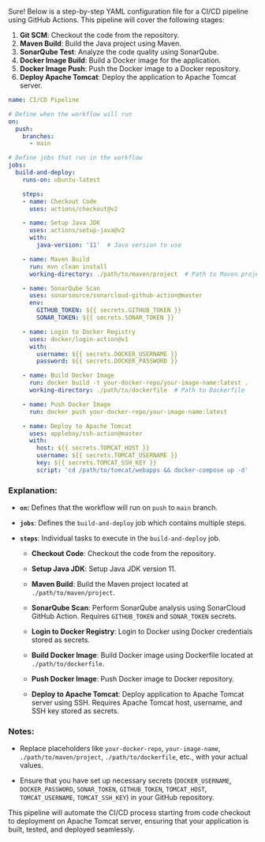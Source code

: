 Sure! Below is a step-by-step YAML configuration file for a CI/CD pipeline using GitHub Actions. This pipeline will cover the following stages:

1. **Git SCM**: Checkout the code from the repository.
2. **Maven Build**: Build the Java project using Maven.
3. **SonarQube Test**: Analyze the code quality using SonarQube.
4. **Docker Image Build**: Build a Docker image for the application.
5. **Docker Image Push**: Push the Docker image to a Docker repository.
6. **Deploy Apache Tomcat**: Deploy the application to Apache Tomcat server.

```yaml
name: CI/CD Pipeline

# Define when the workflow will run
on:
  push:
    branches:
      - main

# Define jobs that run in the workflow
jobs:
  build-and-deploy:
    runs-on: ubuntu-latest

    steps:
    - name: Checkout Code
      uses: actions/checkout@v2

    - name: Setup Java JDK
      uses: actions/setup-java@v2
      with:
        java-version: '11'  # Java version to use

    - name: Maven Build
      run: mvn clean install
      working-directory: ./path/to/maven/project  # Path to Maven project

    - name: SonarQube Scan
      uses: sonarsource/sonarcloud-github-action@master
      env:
        GITHUB_TOKEN: ${{ secrets.GITHUB_TOKEN }}
        SONAR_TOKEN: ${{ secrets.SONAR_TOKEN }}

    - name: Login to Docker Registry
      uses: docker/login-action@v1
      with:
        username: ${{ secrets.DOCKER_USERNAME }}
        password: ${{ secrets.DOCKER_PASSWORD }}

    - name: Build Docker Image
      run: docker build -t your-docker-repo/your-image-name:latest .
      working-directory: ./path/to/dockerfile  # Path to Dockerfile

    - name: Push Docker Image
      run: docker push your-docker-repo/your-image-name:latest

    - name: Deploy to Apache Tomcat
      uses: appleboy/ssh-action@master
      with:
        host: ${{ secrets.TOMCAT_HOST }}
        username: ${{ secrets.TOMCAT_USERNAME }}
        key: ${{ secrets.TOMCAT_SSH_KEY }}
        script: 'cd /path/to/tomcat/webapps && docker-compose up -d'
```

### Explanation:

- **`on`:** Defines that the workflow will run on `push` to `main` branch.

- **`jobs`**: Defines the `build-and-deploy` job which contains multiple steps.

- **`steps`**: Individual tasks to execute in the `build-and-deploy` job.

  - **Checkout Code**: Checkout the code from the repository.
  
  - **Setup Java JDK**: Setup Java JDK version 11.
  
  - **Maven Build**: Build the Maven project located at `./path/to/maven/project`.
  
  - **SonarQube Scan**: Perform SonarQube analysis using SonarCloud GitHub Action. Requires `GITHUB_TOKEN` and `SONAR_TOKEN` secrets.
  
  - **Login to Docker Registry**: Login to Docker using Docker credentials stored as secrets.
  
  - **Build Docker Image**: Build Docker image using Dockerfile located at `./path/to/dockerfile`.
  
  - **Push Docker Image**: Push Docker image to Docker repository.
  
  - **Deploy to Apache Tomcat**: Deploy application to Apache Tomcat server using SSH. Requires Apache Tomcat host, username, and SSH key stored as secrets.

### Notes:

- Replace placeholders like `your-docker-repo`, `your-image-name`, `./path/to/maven/project`, `./path/to/dockerfile`, etc., with your actual values.
  
- Ensure that you have set up necessary secrets (`DOCKER_USERNAME`, `DOCKER_PASSWORD`, `SONAR_TOKEN`, `GITHUB_TOKEN`, `TOMCAT_HOST`, `TOMCAT_USERNAME`, `TOMCAT_SSH_KEY`) in your GitHub repository.

This pipeline will automate the CI/CD process starting from code checkout to deployment on Apache Tomcat server, ensuring that your application is built, tested, and deployed seamlessly.
